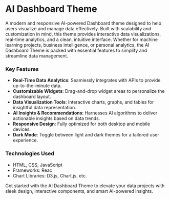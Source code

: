 # AI Dashboard Theme

A modern and responsive AI-powered Dashboard theme designed to help users visualize and manage data effectively. Built with scalability and customization in mind, this theme provides interactive data visualizations, real-time analytics, and a clean, intuitive interface. Whether for machine learning projects, business intelligence, or personal analytics, the AI Dashboard Theme is packed with essential features to simplify and streamline data management.

### Key Features
- **Real-Time Data Analytics**: Seamlessly integrates with APIs to provide up-to-the-minute data.
- **Customizable Widgets**: Drag-and-drop widget areas to personalize the dashboard layout.
- **Data Visualization Tools**: Interactive charts, graphs, and tables for insightful data representation.
- **AI Insights & Recommendations**: Harnesses AI algorithms to deliver actionable insights based on data trends.
- **Responsive Design**: Fully optimized for both desktop and mobile devices.
- **Dark Mode**: Toggle between light and dark themes for a tailored user experience.
  
### Technologies Used
- HTML, CSS, JavaScript
- Frameworks: Reac
- Chart Libraries: D3.js, Chart.js, etc.

Get started with the AI Dashboard Theme to elevate your data projects with sleek design, interactive components, and smart AI-powered insights.
